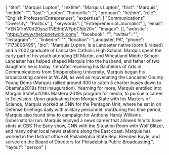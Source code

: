 {
  "title": "Marquis Lupton",
  "linktitle": "Marquis Lupton",
  "first": "Marquis",
  "middle": "",
  "last": "Lupton",
  "honorific": "",
  "pronoun": "he/him",
  "role": "English Professor/Entreprenuer",
  "expertise": [
    "Communications",
    "Diversity",
    "Politics"
  ],
  "keywords": [
    "Entrepreneurial Journalist"
  ],
  "email": "VENQTmV0d29yazI1NEBnbWFpbC5jb20=",
  "images": [],
  "website": "https://www.thetcpnetwork.com/",
  "facebook": "",
  "twitter": "",
  "instagram": "",
  "linkedin": "",
  "location": "Lancaster, PA",
  "phone": "7173806495",
  "bio": "Marquis Lupton, is a Lancaster native (born & raised) and a 2002 graduate of Lancaster Catholic High School. Marquis spent the early part of his youth attending ER Martin, and Wheatland Middle School. Lancaster has helped shaped Marquis into the husband, and father of two daughters he is today. \n\nAfter receiving his Bachelors of Arts in Communications from Shippensburg University, Marquis began his broadcasting career at WLAN, as well as rejuvenating the Lancaster County Young Dems (Marquis rallied around 300 to catch 5 charter buses down to Obama\u2019s first inauguration). Yearning for more, Marquis enrolled into Morgan State\u2019s Master\u2019s program for media, to pursue a career in Television. Upon graduating from Morgan State with his Masters of Science, Marquis worked at CNN for the Pentagon Unit, where he sat in on Defense briefings daily with military personnel. \n\nDuring this time period, Marquis also found time to campaign for Anthony Hardy Williams Gubernatorial run. Marquis enjoyed a news career that allowed him to have stints at CBS The Early show, CNN with the Situation Room with Wolf Blitzer, and many other local news stations along the East coast. Marquis has worked in the District office of Philadelphia State Rep. Brenden Boyle, and served on the Board of Directors for Philadelphia Public Broadcasting.",
  "layout": "person"
}